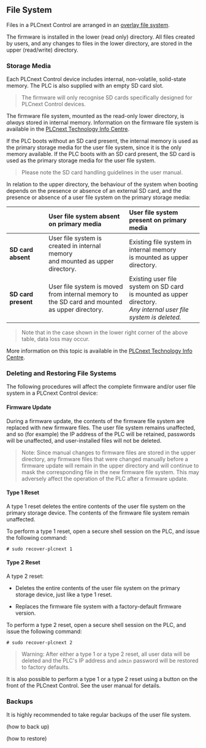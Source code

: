 ## File System

Files in a PLCnext Control are arranged in an [overlay file system](https://www.datalight.com/blog/2016/01/27/explaining-overlayfs-%E2%80%93-what-it-does-and-how-it-works).

The firmware is installed in the lower (read only) directory. All files created by users, and any changes to files in the lower directory, are stored in the upper (read/write) directory.

### Storage Media

Each PLCnext Control device includes internal, non-volatile, solid-state memory. The PLC is also supplied with an empty SD card slot.

> The firmware will only recognise SD cards specifically designed for PLCnext Control devices.

The firmware file system, mounted as the read-only lower directory, is *always* stored in internal memory. Information on the firmware file system is available in the [PLCnext Technology Info Centre](http://plcnext-infocenter.s3-website.eu-central-1.amazonaws.com/PLCnext_Technology_InfoCenter/PLCnext_Technology_InfoCenter/Operating_System/Firmware_directories.htm).

If the PLC boots without an SD card present, the internal memory is used as the primary storage media for the user file system, since it is the only memory available. If the PLC boots with an SD card present, the SD card is used as the primary storage media for the user file system.

> Please note the SD card handling guidelines in the user manual.

In relation to the upper directory, the behaviour of the system when booting depends on the presence or absence of an external SD card, and the presence or absence of a user file system on the primary storage media:

|                     | User file system absent on primary media  | User file system present on primary media |
|:--------------------|:-----------------------------------------|:-----------------------------------------|
| **SD card absent**  | User file system is created in internal memory<br/>and mounted as upper directory. | Existing file system in internal memory<br/>is mounted as upper directory. |
| **SD card present** |  User file system is moved from internal memory to<br/>the SD card and mounted as upper directory. | Existing user file system on SD card<br/>is mounted as upper directory.<br/>*Any internal user file system is deleted.* |

> Note that in the case shown in the lower right corner of the above table, data loss may occur.

More information on this topic is available in the [PLCnext Technology Info Centre](http://plcnext-infocenter.s3-website.eu-central-1.amazonaws.com/PLCnext_Technology_InfoCenter/PLCnext_Technology_InfoCenter/WBM/Security_SD_Card.htm).

### Deleting and Restoring File Systems

The following procedures will affect the complete firmware and/or user file system in a PLCnext Control device:

#### Firmware Update

During a firmware update, the contents of the firmware file system are replaced with new firmware files. The user file system remains unaffected, and so (for example) the IP address of the PLC will be retained, passwords will be unaffected, and user-installed files will not be deleted.

> Note: Since manual changes to firmware files are stored in the upper directory, any firmware files that were changed manually before a firmware update will remain in the upper directory and will continue to mask the corresponding file in the new firmware file system. This may adversely affect the operation of the PLC after a firmware update.

#### Type 1 Reset

A type 1 reset deletes the entire contents of the user file system on the primary storage device. The contents of the firmware file system remain unaffected.

To perform a type 1 reset, open a secure shell session on the PLC, and issue the following command:

```text
# sudo recover-plcnext 1
```

#### Type 2 Reset

A type 2 reset:

* Deletes the entire contents of the user file system on the primary storage device, just like a type 1 reset.

* Replaces the firmware file system with a factory-default firmware version.

To perform a type 2 reset, open a secure shell session on the PLC, and issue the following command:

```text
# sudo recover-plcnext 2
```

> Warning: After either a type 1 or a type 2 reset, all user data will be deleted and the PLC's IP address and `admin` password will be restored to factory defaults.

It is also possible to perform a type 1 or a type 2 reset using a button on the front of the PLCnext Control. See the user manual for details.

### Backups

It is highly recommended to take regular backups of the user file system.

(how to back up)

(how to restore)
